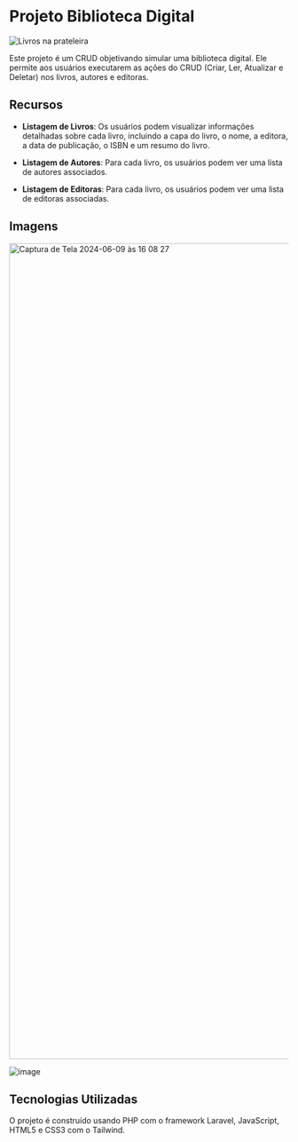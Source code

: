 # Projeto Biblioteca Digital

![Livros na prateleira](https://github.com/andregustavoxs/biblioteca-app/assets/125318522/7748975c-7a8b-4e1b-a23f-57d628f3114f)

Este projeto é um CRUD objetivando simular uma biblioteca digital. Ele permite aos usuários executarem as ações do CRUD (Criar, Ler, Atualizar e Deletar) nos livros, autores e editoras.

## Recursos

- **Listagem de Livros**: Os usuários podem visualizar informações detalhadas sobre cada livro, incluindo a capa do livro, o nome, a editora, a data de publicação, o ISBN e um resumo do livro.

- **Listagem de Autores**: Para cada livro, os usuários podem ver uma lista de autores associados.

- **Listagem de Editoras**: Para cada livro, os usuários podem ver uma lista de editoras associadas.

## Imagens

<img width="1470" alt="Captura de Tela 2024-06-09 às 16 08 27" src="https://github.com/andregustavoxs/biblioteca-app/assets/125318522/d7e5ed3f-cdfb-456b-b105-0cbfcaed5392">

![image](https://github.com/andregustavoxs/biblioteca-app/assets/125318522/e701ce64-61ad-4780-8320-cae38c06c826)

## Tecnologias Utilizadas

O projeto é construído usando PHP com o framework Laravel, JavaScript, HTML5 e CSS3 com o Tailwind.
